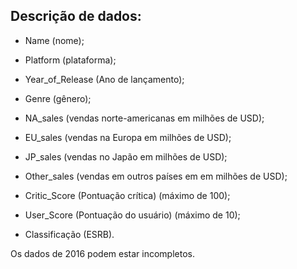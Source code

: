 ## Descrição de dados:  

* Name (nome);  

* Platform (plataforma);  

* Year_of_Release (Ano de lançamento);  

* Genre (gênero);  

* NA_sales (vendas norte-americanas em milhões de USD);  

* EU_sales (vendas na Europa em milhões de USD);  

* JP_sales (vendas no Japão em milhões de USD);  

* Other_sales (vendas em outros países em em milhões de USD);  

* Critic_Score (Pontuação crítica) (máximo de 100);  

* User_Score (Pontuação do usuário) (máximo de 10);  

* Classificação (ESRB).  

Os dados de 2016 podem estar incompletos.
